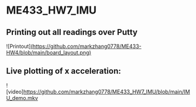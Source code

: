 # ME433_HW7_IMU

## Printing out all readings over Putty
![Printout][(https://github.com/markzhang0778/ME433-HW4/blob/main/board_layout.png)](https://github.com/markzhang0778/ME433_HW7_IMU/blob/main/hw7_printout.png)


## Live plotting of x acceleration:
![video]https://github.com/markzhang0778/ME433_HW7_IMU/blob/main/IMU_demo.mkv
